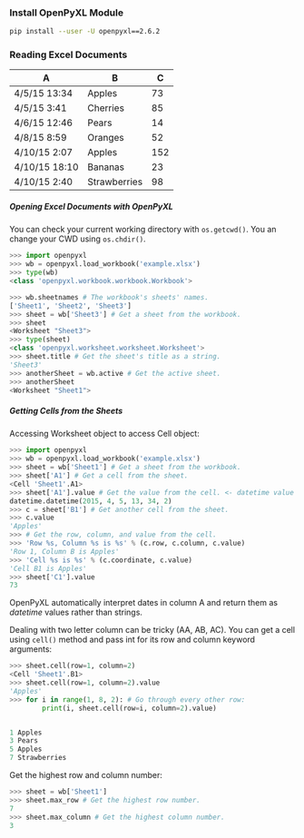 ### Install OpenPyXL Module
```sh
pip install --user -U openpyxl==2.6.2
```


### Reading Excel Documents
| A             | B            | C   |
| ------------- | ------------ | --- |
| 4/5/15 13:34  | Apples       | 73  |
| 4/5/15 3:41   | Cherries     | 85  |
| 4/6/15 12:46  | Pears        | 14  |
| 4/8/15 8:59   | Oranges      | 52  |
| 4/10/15 2:07  | Apples       | 152 |
| 4/10/15 18:10 | Bananas      | 23  |
| 4/10/15 2:40  | Strawberries | 98  |

##### Opening Excel Documents with OpenPyXL
You can check your current working directory with `os.getcwd()`.
You an change your CWD using `os.chdir()`.
```py
>>> import openpyxl
>>> wb = openpyxl.load_workbook('example.xlsx')
>>> type(wb)
<class 'openpyxl.workbook.workbook.Workbook'>

>>> wb.sheetnames # The workbook's sheets' names.
['Sheet1', 'Sheet2', 'Sheet3']
>>> sheet = wb['Sheet3'] # Get a sheet from the workbook.
>>> sheet
<Worksheet "Sheet3">
>>> type(sheet)
<class 'openpyxl.worksheet.worksheet.Worksheet'>
>>> sheet.title # Get the sheet's title as a string.
'Sheet3'
>>> anotherSheet = wb.active # Get the active sheet.
>>> anotherSheet
<Worksheet "Sheet1">
```

##### Getting Cells from the Sheets
Accessing Worksheet object to access Cell object:
```py
>>> import openpyxl
>>> wb = openpyxl.load_workbook('example.xlsx')
>>> sheet = wb['Sheet1'] # Get a sheet from the workbook.
>>> sheet['A1'] # Get a cell from the sheet.
<Cell 'Sheet1'.A1>
>>> sheet['A1'].value # Get the value from the cell. <- datetime value
datetime.datetime(2015, 4, 5, 13, 34, 2)
>>> c = sheet['B1'] # Get another cell from the sheet.
>>> c.value
'Apples'
>>> # Get the row, column, and value from the cell.
>>> 'Row %s, Column %s is %s' % (c.row, c.column, c.value)
'Row 1, Column B is Apples'
>>> 'Cell %s is %s' % (c.coordinate, c.value)
'Cell B1 is Apples'
>>> sheet['C1'].value
73
```
OpenPyXL automatically interpret dates in column A and return them as *datetime* values rather than strings.

Dealing with two letter column can be tricky (AA, AB, AC). You can get a cell using `cell()` method and pass int for its row and column keyword arguments:
```py
>>> sheet.cell(row=1, column=2)
<Cell 'Sheet1'.B1>
>>> sheet.cell(row=1, column=2).value
'Apples'
>>> for i in range(1, 8, 2): # Go through every other row:
		print(i, sheet.cell(row=i, column=2).value)


1 Apples
3 Pears
5 Apples
7 Strawberries
```

Get the highest row and column number:
```py
>>> sheet = wb['Sheet1']
>>> sheet.max_row # Get the highest row number.
7
>>> sheet.max_column # Get the highest column number.
3
```


